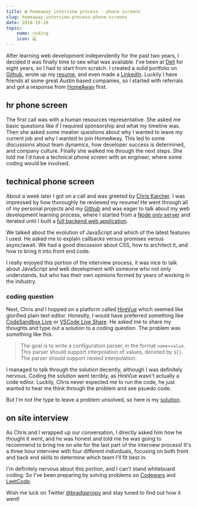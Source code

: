 ```yaml
---
title: ☎️ homeaway interview process - phone screens
slug: homeaway-interview-process-phone-screens
date: 2018-10-10
topic:
    name: coding
    icon: 💻
---
```


After learning web development independently for the past two years, I decided it was finally time to see what was available. I've been at [Dell][1] for eight years, so I had to start from scratch. I created a solid portfolio on [Github][2], wrote up my [resume][3], and even made a [LinkedIn][4]. Luckily I have friends at some great Austin based companies, so I started with referrals and got a response from [HomeAway][5] first.

## hr phone screen

The first call was with a human resources representative. She asked me basic questions like if I required sponsorship and what my timeline was. Then she asked some meatier questions about why I wanted to leave my current job and why I wanted to join HomeAway. This led to some discussions about team dynamics, how developer success is determined, and company culture. Finally she walked me through the next steps. She told me I'd have a technical phone screen with an engineer, where some coding would be involved.

## technical phone screen

About a week later I got on a call and was greeted by [Chris Karcher][6]. I was impressed by how thoroughly he reviewed my resume! He went through all of my personal projects and my [Github][2] and was eager to talk about my web development learning process, where I started from a [Node only server][7] and iterated until I built a [full backend web application][8].

We talked about the evolution of JavaScript and which of the latest features I used. He asked me to explain callbacks versus promises versus async/await. We had a good discussion about CSS, how to architect it, and how to bring it into front end code.

I really enjoyed this portion of the interview process, it was nice to talk about JavaScript and web development with someone who not only understands, but who has their own opinions formed by years of working in the industry.

### coding question

Next, Chris and I hopped on a platform called [HireVue][9] which seemed like glorified plain text editor. Honestly, I would have preferred something like [CodeSandbox Live][10] or [VSCode Live Share][11]. He asked me to share my thoughts and type out a solution to a coding question. The problem was something like this.

> The goal is to write a configuration parser, in the format `name=value`.  
> This parser should support interpolation of values, denoted by `${}`.  
> The parser should support nested interpolation.

I managed to talk through the solution decently, although I was definitely nervous. Coding the solution went terribly, as HireVue wasn't actually a code editor. Luckily, Chris never expected me to run the code, he just wanted to hear me think through the problem and see psuedo code.

But I'm not the type to leave a problem unsolved, so here is my [solution][12].

## on site interview

As Chris and I wrapped up our conversation, I directly asked him how he thought it went, and he was honest and told me he was going to recommend to bring me on site for the last part of the interview process! It's a three hour interview with four different individuals, focusing on both front and back end skills to determine which team I'll fit best in.

I'm definitely nervous about this portion, and I can't stand whiteboard coding. So I've been preparing by solving problems on [Codewars][13] and [LeetCode][14].

Wish me luck on Twitter [@bradgarropy][15] and stay tuned to find out how it went!

[1]: https://www.dellemc.com/
[2]: https://github.com/bradgarropy
[3]: https://docs.google.com/document/d/1sBVOmITw-wZqlSQHwM1cgXSexn10xcUJYx_25Zo0Xug/edit?usp=sharing
[4]: https://www.linkedin.com/in/bradgarropy/
[5]: https://www.homeaway.com/
[6]: https://www.linkedin.com/in/chriskarcher/
[7]: https://github.com/bradgarropy/node-only-server
[8]: https://github.com/bradgarropy/node-express-pug-mongodb-server
[9]: https://www.hirevue.com/
[10]: https://hackernoon.com/introducing-codesandbox-live-real-time-code-collaboration-in-the-browser-6d508cfc70c9
[11]: https://code.visualstudio.com/blogs/2017/11/15/live-share
[12]: https://github.com/bradgarropy/homeaway-config-parser
[13]: https://www.codewars.com/
[14]: https://leetcode.com/
[15]: https://twitter.com/bradgarropy
